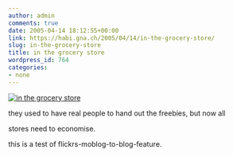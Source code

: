 ```yaml
---
author: admin
comments: true
date: 2005-04-14 18:12:55+00:00
link: https://habi.gna.ch/2005/04/14/in-the-grocery-store/
slug: in-the-grocery-store
title: in the grocery store
wordpress_id: 764
categories:
- none
---
```



[![in the grocery store](http://photos7.flickr.com/9409207_03eaa79aad_m.jpg)](https://www.flickr.com/photos/habi/9409207/)



they used to have real people to hand out the freebies, but now all
  
stores need to economise.
  
this is a test of flickrs-moblog-to-blog-feature.

